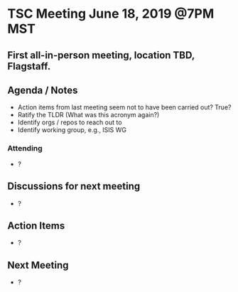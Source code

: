 # TSC Meeting June 18, 2019 @7PM MST

## First all-in-person meeting, location TBD, Flagstaff.

## Agenda / Notes
  - Action items from last meeting seem not to have been carried out?  True?
  - Ratify the TLDR (What was this acronym again?)
  - Identify orgs / repos to reach out to
  - Identify working group, e.g., ISIS WG

### Attending
 - ?
 
## Discussions for next meeting
  - ?
  
## Action Items
  - ?

  
## Next Meeting
  - ?
